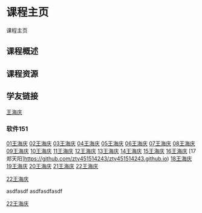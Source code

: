 # 课程主页  
课程主页

## 课程概述

## 课程资源

## 学友链接

[王海庆](https://github.com/zptcweb/zptcweb.github.io)  

### 软件151
[01王海庆](https://github.com/zptcweb) [02王海庆](https://github.com/zptcweb) [03王海庆](https://github.com/zptcweb) [04王海庆](https://github.com/zptcweb) [05王海庆](https://github.com/zptcweb) [06王海庆](https://github.com/zptcweb) [07王海庆](https://github.com/zptcweb) [08王海庆](https://github.com/zptcweb) [09王海庆](https://github.com/zptcweb) [10王海庆](https://github.com/zptcweb) [11王海庆](https://github.com/zptcweb) [12王海庆](https://github.com/zptcweb) [13王海庆](https://github.com/zptcweb) [14王海庆](https://github.com/zptcweb) [15王海庆](https://github.com/zptcweb) [16王海庆](https://github.com/zptcweb) [17郑天阳]https://github.com/zty451514243/zty451514243.github.io) [18王海庆](https://github.com/zptcweb) [19王海庆](https://github.com/zptcweb) [20王海庆](https://github.com/zptcweb) [21王海庆](https://github.com/zptcweb) 
[22王海庆](https://github.com/zptcweb) 

[22王海庆](https://github.com/zptcweb) 

asdfasdf
asdfasdfasdf

[22王海庆](https://github.com/zptcweb) 

